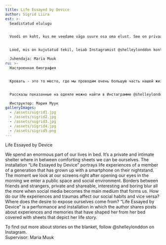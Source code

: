 ```yaml
---
title: Life Essayed by Device
author: Sigrid Liira
est: >-
  Seadistatud elulugu


  Voodi on koht, kus me veedame väga suure osa oma elust. See on privaatne, intiimne pelgupaik, mille koduste ja lohutavate linade vahel saame olla meie ise. Installatsioon “Seadistatud elulugu” kujutab üht elukogemust põlvkonnast, kes on kasvanud üles nutiseade öökapil. Pilk, mille heidame ekraanile kohe peale hommikul silmade avamist, asetab meid avalikku ruumi ja sotsiaalsesse keskkonda. Piirid sõprade ja võõraste, privaatse ja jagatava, erilise ja igava vahel hägustuvad aina enam, kui sotsiaalmeediast saab peamine vahend teekonnal iseendani. Kuidas mõjutavad elukogemused ja traumad meie sotsiaalseid harjumusi ja vastupidi? Kust tuleb soov end paljastada? “Seadistatud elulugu” on *performance* ja installatsioon, kus autor jagab postituste ja lugude kaudu teda vorminud kogemusi ja mälestusi otse voodist, mida katab tema elulugu kujutav voodipesukomplekt.


  Lood, mis on kujutatud tekil, leiab Instagramist @shelleylonddon konto alt.  

  Juhendaja: Maria Muuk
ru: >-
  Настроенная биография


  Кровать - это то место, где мы проводим очень большую часть нашей жизни. Это частное, уютное убежище, между которым мы можем быть нашим собственным домом и утешительными простынями. Инсталляция «Настроенная биография» отображает жизненный опыт поколения, выросшего с смартфоным на тумбочке. Взгляд, который мы видим на экране сразу после того, как утром открываем глаза, ставит нас в общественное пространство и социальную среду. Границы между друзьями и незнакомцами, частными и общими, особыми и скучными, становятся все более размытыми, поскольку социальные сети становятся основным инструментом на пути к самому себе. Как жизненный опыт и травмы влияют на наши социальные привычки и наоборот? Откуда возникает желание раскрыться? «Набор биографии» - это спектакль и инсталляция, где автор делится впечатлениями и воспоминаниями, которые сформировали его прямо с кровати, накрытым комплектом постельного белья с изображением его биографии.


  Рассказы показанные на одеяле можно найти в Инстаграмме @shelleylonddon.  

  Инструктор: Мария Муук
galleryImages:
  - /assets/sigrid1.jpg
  - /assets/sigrid2.jpg
  - /assets/sigrid3.jpg
  - /assets/sigrid4.jpg
  - /assets/sigrid5.png
---
```

Life Essayed by Device

We spend an enormous part of our lives in bed. It’s a private and intimate shelter where in between comforting sheets we can be ourselves. The installation “Life Essayed by Device” portrays life experiences of a member of a generation that has grown up with a smartphone on their nightstand. The moment we look at our screens right after opening our eyes in the morning we enter a public space and social environment. Borders between friends and strangers, private and shareable, interesting and boring blur all the more when social media becomes the main medium that forms us. How do our life experiences and traumas affect our social habits and vice versa? Where does the desire to expose ourselves come from? “Life Essayed by Device” is a performance and installation in which the author shares posts about experiences and memories that have shaped her from her bed covered with sheets that depict her life story.

To find out more about stories on the blanket, follow @shelleylonddon on Instagram.  
Supervisor: Maria Muuk